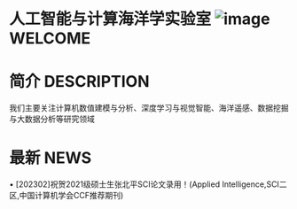 # 人工智能与计算海洋学实验室 ![image](https://user-images.githubusercontent.com/126380997/221399775-563a0bae-e3d9-46c4-81b6-a7c2a5685861.png)WELCOME

# 简介 DESCRIPTION
我们主要关注计算机数值建模与分析、深度学习与视觉智能、海洋遥感、数据挖掘与大数据分析等研究领域
# 最新 NEWS
• [202302]祝贺2021级硕士生张北平SCI论文录用！(Applied Intelligence,SCI二区,中国计算机学会CCF推荐期刊)
